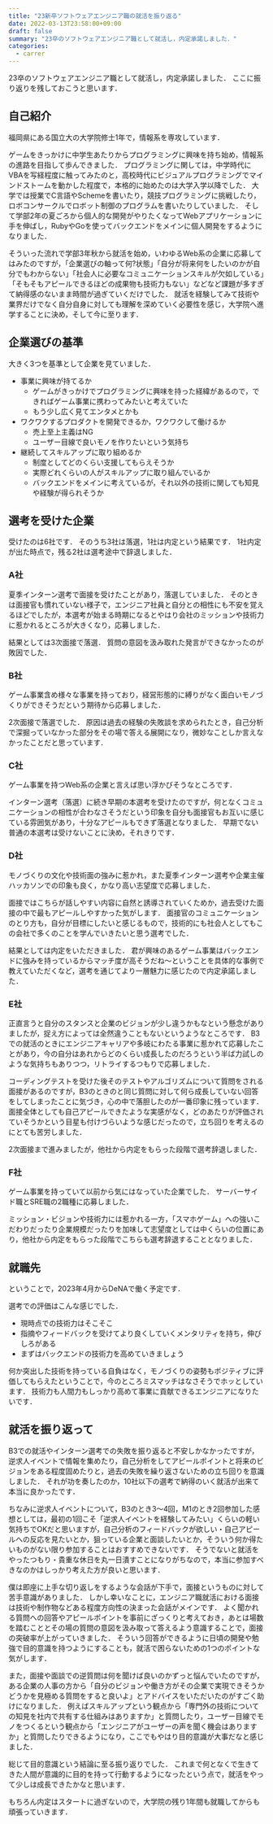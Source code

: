 ```yaml
---
title: "23新卒ソフトウェアエンジニア職の就活を振り返る"
date: 2022-03-13T23:58:00+09:00
draft: false
summary: "23卒のソフトウェアエンジニア職として就活し，内定承諾しました．"
categories:
  - carrer
---
```


23卒のソフトウェアエンジニア職として就活し，内定承諾しました．
ここに振り返りを残しておこうと思います．

## 自己紹介

福岡県にある国立大の大学院修士1年で，情報系を専攻しています．

ゲームをきっかけに中学生あたりからプログラミングに興味を持ち始め，情報系の進路を目指して歩んできました．
プログラミングに関しては，中学時代にVBAを写経程度に触ってみたのと，高校時代にビジュアルプログラミングでマインドストームを動かした程度で，本格的に始めたのは大学入学以降でした．
大学では授業でC言語やSchemeを書いたり，競技プログラミングに挑戦したり，ロボコンサークルでロボット制御のプログラムを書いたりしていました．
そして学部2年の夏ごろから個人的な開発がやりたくなってWebアプリケーションに手を伸ばし，RubyやGoを使ってバックエンドをメインに個人開発をするようになりました．

そういった流れで学部3年秋から就活を始め，いわゆるWeb系の企業に応募してはみたのですが，「企業選びの軸って何?状態」「自分が将来何をしたいのかが自分でもわからない」「社会人に必要なコミュニケーションスキルが欠如している」「そもそもアピールできるほどの成果物も技術力もない」などなど課題が多すぎて納得感のないまま時間が過ぎていくだけでした．
就活を経験してみて技術や業界だけでなく自分自身に対しても理解を深めていく必要性を感じ，大学院へ進学することに決め，そして今に至ります．

## 企業選びの基準

大きく3つを基準として企業を見ていました．

- 事業に興味が持てるか
  - ゲームがきっかけでプログラミングに興味を持った経緯があるので，できればゲーム事業に携わってみたいと考えていた
  - もう少し広く見てエンタメとかも
- ワクワクするプロダクトを開発できるか，ワクワクして働けるか
  - 売上至上主義はNG
  - ユーザー目線で良いモノを作りたいという気持ち
- 継続してスキルアップに取り組めるか
  - 制度としてどのくらい支援してもらえそうか
  - 実際どれくらいの人がスキルアップに取り組んでいるか
  - バックエンドをメインに考えているが，それ以外の技術に関しても知見や経験が得られそうか

## 選考を受けた企業

受けたのは6社です．
そのうち3社は落選，1社は内定という結果です．
1社内定が出た時点で，残る2社は選考途中で辞退しました．

<!-- アカツキ -->
### A社

夏季インターン選考で面接を受けたことがあり，落選していました．
そのときは面接官も慣れていない様子で，エンジニア社員と自分との相性にも不安を覚えるほどでしたが，本選考が始まる時期になるとやはり会社のミッションや技術力に惹かれるところが大きくなり，応募しました．

結果としては3次面接で落選．
質問の意図を汲み取れた発言ができなかったのが敗因でした．

<!-- DMM -->
### B社

ゲーム事業含め様々な事業を持っており，経営形態的に縛りがなく面白いモノづくりができそうだという期待から応募しました．

2次面接で落選でした．
原因は過去の経験の失敗談を求められたとき，自己分析で深掘っていなかった部分をその場で答える展開になり，微妙なことしか言えなかったことだと思っています．

<!-- サイバーエージェント -->
### C社

ゲーム事業を持つWeb系の企業と言えば思い浮かびそうなところです．

インターン選考（落選）に続き早期の本選考を受けたのですが，何となくコミュニケーションの相性が合わなさそうだという印象を自分も面接官もお互いに感じている雰囲気があり，十分なアピールもできず落選となりました．
早期でない普通の本選考は受けないことに決め，それきりです．

<!-- DeNA -->
### D社

モノづくりの文化や技術面の強みに惹かれ，また夏季インターン選考や企業主催ハッカソンでの印象も良く，かなり高い志望度で応募しました．

面接ではこちらが話しやすい内容に自然と誘導されていくためか，過去受けた面接の中で最もアピールしやすかった気がします．
面接官のコミュニケーションのとり方も，自分が目標にしたいと感じるもので，技術的にも社会人としてもこの会社で多くのことを学んでいきたいと思う選考でした．

結果としては内定をいただきました．
君が興味のあるゲーム事業はバックエンドに強みを持っているからマッチ度が高そうだね〜ということを具体的な事例で教えていただくなど，選考を通じてより一層魅力に感じたので内定承諾しました．

<!-- ヤフー -->
### E社

正直言うと自分のスタンスと企業のビジョンが少し違うかもなという懸念がありましたが，捉え方によっては全然違うこともないというようなところです．
B3での就活のときにエンジニアキャリアや多岐にわたる事業に惹かれて応募したことがあり，今の自分はあれからどのくらい成長したのだろうという半ば力試しのような気持ちもありつつ，リトライするつもりで応募しました．

コーディングテストを受けた後そのテストやアルゴリズムについて質問をされる面接があるのですが，B3のときのと同じ質問に対して何ら成長していない回答をしてしまったことに気づき，心の中で落胆したのが一番印象に残っています．
面接全体としても自己アピールできたような実感がなく，どのあたりが評価されていそうかという目星も付けづらいような感じだったので，立ち回りを考えるのにとても苦労しました．

2次面接まで進みましたが，他社から内定をもらった段階で選考辞退しました．

<!-- ドリコム -->
### F社

ゲーム事業を持っていて以前から気にはなっていた企業でした．
サーバーサイド職とSRE職の2職種に応募しました．

ミッション・ビジョンや技術力には惹かれる一方，「スマホゲーム」への強いこだわりだったり企業規模だったりを加味して志望度としては中くらいの位置にあり，他社から内定をもらった段階でこちらも選考辞退することとなりました．

## 就職先

ということで，2023年4月からDeNAで働く予定です．

選考での評価はこんな感じでした．

- 現時点での技術力はそこそこ
- 指摘やフィードバックを受けてより良くしていくメンタリティを持ち，伸びしろがある
- まずはバックエンドの技術力を高めていきましょう

何か突出した技術を持っている自負はなく，モノづくりの姿勢もポジティブに評価してもらえたということで，今のところミスマッチはなさそうでホッとしています．
技術力も人間力もしっかり高めて事業に貢献できるエンジニアになりたいです．

## 就活を振り返って

B3での就活やインターン選考での失敗を振り返ると不安しかなかったですが，逆求人イベントで情報を集めたり，自己分析をしてアピールポイントと将来のビジョンをある程度固めたりと，過去の失敗を繰り返さないための立ち回りを意識しました．
それが功を奏したのか，10社以下の選考で納得のいく就活が出来て本当に良かったです．

ちなみに逆求人イベントについて，B3のとき3〜4回，M1のとき2回参加した感想としては，最初の1回こそ「逆求人イベントを経験してみたい」くらいの軽い気持ちでOKだと思いますが，自己分析のフィードバックが欲しい・自己アピールへの反応を見たいとか，狙っている企業と面談したいとか，そういう何か得たいものがない限り参加することはおすすめできないです．
そうでないと就活をやったつもり・貴重な休日を丸一日潰すことになりがちなので，本当に参加すべきなのかはしっかり考えた方が良いと思います．

僕は即座に上手な切り返しをするような会話が下手で，面接というものに対して苦手意識がありました．
しかし幸いなことに，エンジニア職就活における面接は技術や制作物などある程度方向性の決まった会話がメインです．
よく聞かれる質問への回答やアピールポイントを事前にざっくりと考えておき，あとは場数を踏むこととその場の質問の意図を汲み取って答えるよう意識することで，面接の突破率が上がっていきました．
そういう回答ができるように日頃の開発や勉強で目的意識を持つようにすることも，就活で困らないための1つのポイントな気がします．

また，面接や面談での逆質問は何を聞けば良いのかずっと悩んでいたのですが，ある企業の人事の方から「自分のビジョンや働き方がその企業で実現できそうかどうかを見極める質問をすると良いよ」とアドバイスをいただいたのがすごく助けになりました．
例えばスキルアップという観点から「専門外の技術についての知見を社内で共有する仕組みはありますか」と質問したり，ユーザー目線でモノをつくるという観点から「エンジニアがユーザーの声を聞く機会はありますか」と質問したりできるようになり，ここでもやはり目的意識が大事だなと感じました．

総じて目的意識という結論に至る振り返りでした．
これまで何となくで生きてきた人間が意識的に目的を持って行動するようになったという点で，就活をやって少しは成長できたかなと思います．

もちろん内定はスタートに過ぎないので，大学院の残り1年間も就職してからも頑張っていきます．
